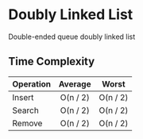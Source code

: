 Doubly Linked List
==================

Double-ended queue doubly linked list

Time Complexity
---------------

| Operation | Average  | Worst    |
|-----------|:--------:|:--------:|
| Insert    | O(n / 2) | O(n / 2) |
| Search    | O(n / 2) | O(n / 2) |
| Remove    | O(n / 2) | O(n / 2) |
